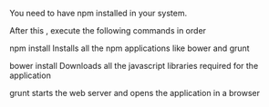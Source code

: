 You need to have npm installed in your system.

After this , execute the following commands in order

npm install Installs all the npm applications like bower and grunt

bower install Downloads all the javascript libraries required for the application

grunt starts the web server and opens the application in a browser